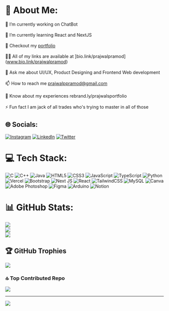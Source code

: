 # 💫 About Me:
🔭 I’m currently working on ChatBot<br><br>🌱 I’m currently learning React and NextJS<br><br>👯 Checkout my [portfolio](www.rebrand.ly/prajwalportfolio)<br><br>👨‍💻 All of my links are available at ]bio.link/prajwalpramod](www.bio.link/prajwalpramod)<br><br>💬 Ask me about UI/UX, Product Designing and Frontend Web development<br><br>📫 How to reach me prajwalppramod@gmail.com<br><br>📄 Know about my experiences rebrand.ly/prajwalsportfolio<br><br>⚡ Fun fact I am jack of all trades who's trying to master in all of those


## 🌐 Socials:
[![Instagram](https://img.shields.io/badge/Instagram-%23E4405F.svg?logo=Instagram&logoColor=white)](https://instagram.com/prajwalp.pramod) [![LinkedIn](https://img.shields.io/badge/LinkedIn-%230077B5.svg?logo=linkedin&logoColor=white)](https://linkedin.com/in/in/prajwalppramod) [![Twitter](https://img.shields.io/badge/Twitter-%231DA1F2.svg?logo=Twitter&logoColor=white)](https://twitter.com/prajwalppramod) 

# 💻 Tech Stack:
![C](https://img.shields.io/badge/c-%2300599C.svg?style=for-the-badge&logo=c&logoColor=white) ![C++](https://img.shields.io/badge/c++-%2300599C.svg?style=for-the-badge&logo=c%2B%2B&logoColor=white) ![Java](https://img.shields.io/badge/java-%23ED8B00.svg?style=for-the-badge&logo=openjdk&logoColor=white) ![HTML5](https://img.shields.io/badge/html5-%23E34F26.svg?style=for-the-badge&logo=html5&logoColor=white) ![CSS3](https://img.shields.io/badge/css3-%231572B6.svg?style=for-the-badge&logo=css3&logoColor=white) ![JavaScript](https://img.shields.io/badge/javascript-%23323330.svg?style=for-the-badge&logo=javascript&logoColor=%23F7DF1E) ![TypeScript](https://img.shields.io/badge/typescript-%23007ACC.svg?style=for-the-badge&logo=typescript&logoColor=white) ![Python](https://img.shields.io/badge/python-3670A0?style=for-the-badge&logo=python&logoColor=ffdd54) ![Vercel](https://img.shields.io/badge/vercel-%23000000.svg?style=for-the-badge&logo=vercel&logoColor=white) ![Bootstrap](https://img.shields.io/badge/bootstrap-%238511FA.svg?style=for-the-badge&logo=bootstrap&logoColor=white) ![Next JS](https://img.shields.io/badge/Next-black?style=for-the-badge&logo=next.js&logoColor=white) ![React](https://img.shields.io/badge/react-%2320232a.svg?style=for-the-badge&logo=react&logoColor=%2361DAFB) ![TailwindCSS](https://img.shields.io/badge/tailwindcss-%2338B2AC.svg?style=for-the-badge&logo=tailwind-css&logoColor=white) ![MySQL](https://img.shields.io/badge/mysql-%2300000f.svg?style=for-the-badge&logo=mysql&logoColor=white) ![Canva](https://img.shields.io/badge/Canva-%2300C4CC.svg?style=for-the-badge&logo=Canva&logoColor=white) ![Adobe Photoshop](https://img.shields.io/badge/adobe%20photoshop-%2331A8FF.svg?style=for-the-badge&logo=adobe%20photoshop&logoColor=white) ![Figma](https://img.shields.io/badge/figma-%23F24E1E.svg?style=for-the-badge&logo=figma&logoColor=white) ![Arduino](https://img.shields.io/badge/-Arduino-00979D?style=for-the-badge&logo=Arduino&logoColor=white) ![Notion](https://img.shields.io/badge/Notion-%23000000.svg?style=for-the-badge&logo=notion&logoColor=white)
# 📊 GitHub Stats:
![](https://github-readme-stats.vercel.app/api?username=prajwalppramod&theme=dark&hide_border=false&include_all_commits=true&count_private=true)<br/>
![](https://github-readme-streak-stats.herokuapp.com/?user=prajwalppramod&theme=dark&hide_border=false)<br/>
![](https://github-readme-stats.vercel.app/api/top-langs/?username=prajwalppramod&theme=dark&hide_border=false&include_all_commits=true&count_private=true&layout=compact)

## 🏆 GitHub Trophies
![](https://github-profile-trophy.vercel.app/?username=prajwalppramod&theme=onedark&no-frame=false&no-bg=true&margin-w=4)

### 🔝 Top Contributed Repo
![](https://github-contributor-stats.vercel.app/api?username=prajwalppramod&limit=5&theme=dark&combine_all_yearly_contributions=true)

---
[![](https://visitcount.itsvg.in/api?id=prajwalppramod&icon=0&color=0)](https://visitcount.itsvg.in)

<!-- Proudly created with GPRM ( https://gprm.itsvg.in ) -->
